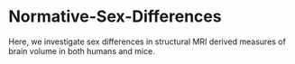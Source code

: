# Normative-Sex-Differences
Here, we investigate sex differences in structural MRI derived measures of brain volume in both humans and mice.
